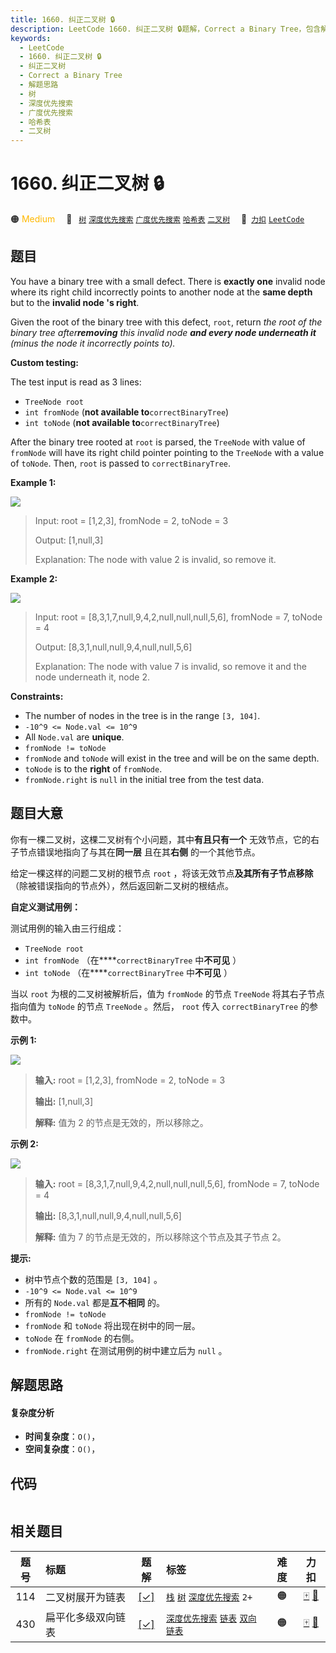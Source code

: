 ```yaml
---
title: 1660. 纠正二叉树 🔒
description: LeetCode 1660. 纠正二叉树 🔒题解，Correct a Binary Tree，包含解题思路、复杂度分析以及完整的 JavaScript 代码实现。
keywords:
  - LeetCode
  - 1660. 纠正二叉树 🔒
  - 纠正二叉树
  - Correct a Binary Tree
  - 解题思路
  - 树
  - 深度优先搜索
  - 广度优先搜索
  - 哈希表
  - 二叉树
---
```


# 1660. 纠正二叉树 🔒

🟠 <font color=#ffb800>Medium</font>&emsp; 🔖&ensp; [`树`](/tag/tree.md) [`深度优先搜索`](/tag/depth-first-search.md) [`广度优先搜索`](/tag/breadth-first-search.md) [`哈希表`](/tag/hash-table.md) [`二叉树`](/tag/binary-tree.md)&emsp; 🔗&ensp;[`力扣`](https://leetcode.cn/problems/correct-a-binary-tree) [`LeetCode`](https://leetcode.com/problems/correct-a-binary-tree)

## 题目

You have a binary tree with a small defect. There is **exactly one** invalid
node where its right child incorrectly points to another node at the **same
depth** but to the **invalid node 's right**.

Given the root of the binary tree with this defect, `root`, return _the root
of the binary tree after**removing** this invalid node **and every node
underneath it** (minus the node it incorrectly points to)._

**Custom testing:**

The test input is read as 3 lines:

  * `TreeNode root`
  * `int fromNode` (**not available to**`correctBinaryTree`)
  * `int toNode` (**not available to**`correctBinaryTree`)

After the binary tree rooted at `root` is parsed, the `TreeNode` with value of
`fromNode` will have its right child pointer pointing to the `TreeNode` with a
value of `toNode`. Then, `root` is passed to `correctBinaryTree`.



**Example 1:**

**![](https://fastly.jsdelivr.net/gh/doocs/leetcode@main/solution/1600-1699/1660.Correct%20a%20Binary%20Tree/images/ex1v2.png)**

> 
> 
> Input: root = [1,2,3], fromNode = 2, toNode = 3
> 
> 
> 
> Output: [1,null,3]
> 
> 
> 
> Explanation: The node with value 2 is invalid, so remove it.
> 
> 

**Example 2:**

**![](https://fastly.jsdelivr.net/gh/doocs/leetcode@main/solution/1600-1699/1660.Correct%20a%20Binary%20Tree/images/ex2v3.png)**

> 
> 
> Input: root = [8,3,1,7,null,9,4,2,null,null,null,5,6], fromNode = 7, toNode = 4
> 
> 
> 
> Output: [8,3,1,null,null,9,4,null,null,5,6]
> 
> 
> 
> Explanation: The node with value 7 is invalid, so remove it and the node underneath it, node 2.
> 
> 

**Constraints:**

  * The number of nodes in the tree is in the range `[3, 104]`.
  * `-10^9 <= Node.val <= 10^9`
  * All `Node.val` are **unique**.
  * `fromNode != toNode`
  * `fromNode` and `toNode` will exist in the tree and will be on the same depth.
  * `toNode` is to the **right** of `fromNode`.
  * `fromNode.right` is `null` in the initial tree from the test data.


## 题目大意

你有一棵二叉树，这棵二叉树有个小问题，其中**有且只有一个** 无效节点，它的右子节点错误地指向了与其在**同一层** 且在其**右侧** 的一个其他节点。

给定一棵这样的问题二叉树的根节点 `root` ，将该无效节点**及其所有子节点移除** （除被错误指向的节点外），然后返回新二叉树的根结点。

**自定义测试用例：**

测试用例的输入由三行组成：

  * `TreeNode root`
  * `int fromNode` （在****`correctBinaryTree` 中**不可见** ）
  * `int toNode` （在****`correctBinaryTree` 中**不可见** ）

当以 `root` 为根的二叉树被解析后，值为 `fromNode` 的节点 `TreeNode` 将其右子节点指向值为 `toNode` 的节点
`TreeNode` 。然后， `root` 传入 `correctBinaryTree` 的参数中。

**示例 1:**

**![](https://fastly.jsdelivr.net/gh/doocs/leetcode@main/solution/1600-1699/1660.Correct%20a%20Binary%20Tree/images/ex1v2.png)**

> 
> 
> 
> 
> 
> **输入:** root = [1,2,3], fromNode = 2, toNode = 3
> 
> **输出:** [1,null,3]
> 
> **解释:** 值为 2 的节点是无效的，所以移除之。
> 
> 

**示例 2:**

**![](https://fastly.jsdelivr.net/gh/doocs/leetcode@main/solution/1600-1699/1660.Correct%20a%20Binary%20Tree/images/ex2v3.png)**

> 
> 
> 
> 
> 
> **输入:** root = [8,3,1,7,null,9,4,2,null,null,null,5,6], fromNode = 7, toNode = 4
> 
> **输出:** [8,3,1,null,null,9,4,null,null,5,6]
> 
> **解释:** 值为 7 的节点是无效的，所以移除这个节点及其子节点 2。
> 
> 

**提示:**

  * 树中节点个数的范围是 `[3, 104]` 。
  * `-10^9 <= Node.val <= 10^9`
  * 所有的 `Node.val` 都是**互不相同** 的。
  * `fromNode != toNode`
  * `fromNode` 和 `toNode` 将出现在树中的同一层。
  * `toNode` 在 `fromNode` 的右侧。
  * `fromNode.right` 在测试用例的树中建立后为 `null` 。


## 解题思路

#### 复杂度分析

- **时间复杂度**：`O()`，
- **空间复杂度**：`O()`，

## 代码

```javascript

```

## 相关题目

<!-- prettier-ignore -->
| 题号 | 标题 | 题解 | 标签 | 难度 | 力扣 |
| :------: | :------ | :------: | :------ | :------: | :------: |
| 114 | 二叉树展开为链表 | [[✓]](/problem/0114.md) |  [`栈`](/tag/stack.md) [`树`](/tag/tree.md) [`深度优先搜索`](/tag/depth-first-search.md) `2+` | 🟠 | [🀄️](https://leetcode.cn/problems/flatten-binary-tree-to-linked-list) [🔗](https://leetcode.com/problems/flatten-binary-tree-to-linked-list) |
| 430 | 扁平化多级双向链表 | [[✓]](/problem/0430.md) |  [`深度优先搜索`](/tag/depth-first-search.md) [`链表`](/tag/linked-list.md) [`双向链表`](/tag/doubly-linked-list.md) | 🟠 | [🀄️](https://leetcode.cn/problems/flatten-a-multilevel-doubly-linked-list) [🔗](https://leetcode.com/problems/flatten-a-multilevel-doubly-linked-list) |